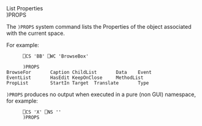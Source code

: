 <div class="heading">
  <div class="name">List Properties</div>
  <div class="command">)PROPS</div>
</div>

The `)PROPS` system command lists the Properties of the object associated with the current space.

For example:
```apl
      ⎕CS 'BB' ⎕WC 'BrowseBox' 
 
      )PROPS
BrowseFor       Caption ChildList       Data    Event
EventList       HasEdit KeepOnClose     MethodList
PropList        StartIn Target  Translate       Type
```

`)PROPS` produces no output when executed in a pure (non GUI) namespace, for example:
```apl
      ⎕CS 'X' ⎕NS ''
      )PROPS
```
